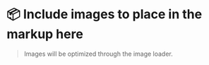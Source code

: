 # 📦 Include images to place in the markup here

> Images will be optimized through the image loader.
